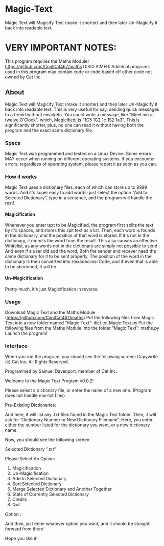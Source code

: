 # Magic-Text
Magic Text will Magicify Text (make it shorter) and then later Un-Magicify it back into readable text.

# VERY IMPORTANT NOTES:
This program requires the Maths Module! https://github.com/CoolCat467/maths
DISCLAIMER:
Additinal programs used in this program
may contain code or code based off other code
not owned by Cat Inc.

## About
Magic Text will Magicify Text (make it shorter) and then later Un-Magicify it back into readable text. This is very usefull for say, sending quick messages to a friend without email/etc. You could write a message, like "Meet me at twelve O'Clock", which, Magicified, is "1G5 1G2 1c 1S2 1a3". This is significantly shorter, plus, no one can read it without having both the program and the exact same dictionary file.

### Specs
Magic Text was programmed and tested on a Linux Device.
Some errors MAY occor when running on different operating systems.
If you encounter errors, regardless of operating system, please report it as soon as you can.

### How it works
Magic Text uses a dictionary files, each of which can store up to 9999 words. And it's super easy to add words; just select the option "Add to Selected Dictionary", type in a sentance, and the program will handle the rest!
#### Magicification
Whenever you enter text to be Magicified, the program first splits the text by it's spaces, and stores this spit text as a list.
Then, each word is founds in the dictionary, and the position of that word is stored. If it's not in the dictionary, it ommits the word from the result.
This also causes an effective Whitelist, as any words not in the dictionary are simply not possible to send.
And even if a user did add the word, Both the sender and recever need the same dictionary for it to be sent properly.
The position of the word in the dictionary is then converted into Hexadecimal Code, and if even that is able to be shortened, it will be.
#### Un-Magicification
Pretty much, it's just Magicification in reverse.

### Usage
Download Magic Text and the Maths Module (https://github.com/CoolCat467/maths)
Put the following files from Magic Text into a new folder named "Magic Text":
dict.txt
Magic Text.py
Put the following files from the Maths Module into the folder "Magic Text":
maths.py
Launch the program!

### Interface
When you run the program, you should see the following screen:
Copywrite (c) Cat Inc.
All Rights Reserved.

Programmed by Samuel Davenport, member of Cat Inc.

Welcome to the Magic Text Program v0.0.2!

Please select a dictionary file, or enter the name of a new one.
(Program does not handle non-txt files)

Pre-Existing Dictionaries:

And here, it will list any .txt files found in the Magic Text folder.
Then, it will ask for "Dictionary Number or New Dictionary Filename".
Here, you enter either the number listed for the dictionary you want, or a new dictionary name.

Now, you should see the following screen:

Selected Dictionary "<Dictionary name you choose>.txt"

Please Select An Option:
1. Magicification
2. Un-Magicification
3. Add to Selected Dictionary
4. Sort Selected Dictionary
5. Merge Selected Dictionary and Another Together
6. Stats of Currently Selected Dictionary
7. Credits
8. Quit

Option : 

And then, just enter whatever option you want, and it should be straight forward from there!

Hope you like it!
